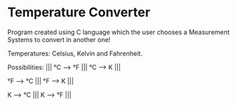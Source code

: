 # Temperature Converter
 Program created using C language which the user chooses a Measurement Systems to convert in another one!

 Temperatures: Celsius, Kelvin and Fahrenheit.

 Possibilities:
 ||| °C --> °F |||
 °C -->  K |||
 
 °F --> °C |||
 °F -->  K |||

  K -->  °C |||
 K -->  °F |||
